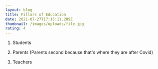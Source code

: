 ```yaml
---
layout: blog
title: Pillars of Education
date: 2021-07-27T17:15:11.289Z
thumbnail: /images/uploads/file.jpg
rating: 4
---
```

1. Students

2. Parents (Parents second because that's where they are after Covid)

2. Teachers